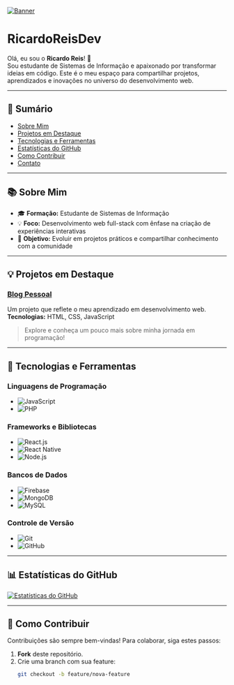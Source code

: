 <!-- Banner Opcional: Substitua o link abaixo por um banner personalizado se desejar -->
[![Banner](https://www.linkedin.com/in/ricardo-reis-0a7021292/overlay/background-image/)](https://github.com/RicardoReisDev)

# RicardoReisDev

Olá, eu sou o **Ricardo Reis**! 👋  
Sou estudante de Sistemas de Informação e apaixonado por transformar ideias em código. Este é o meu espaço para compartilhar projetos, aprendizados e inovações no universo do desenvolvimento web.

---

## 📑 Sumário

- [Sobre Mim](#-sobre-mim)
- [Projetos em Destaque](#-projetos-em-destaque)
- [Tecnologias e Ferramentas](#-tecnologias-e-ferramentas)
- [Estatísticas do GitHub](#-estatísticas-do-github)
- [Como Contribuir](#-como-contribuir)
- [Contato](#-contato)

---

## 📚 Sobre Mim

- 🎓 **Formação:** Estudante de Sistemas de Informação  
- 💡 **Foco:** Desenvolvimento web full-stack com ênfase na criação de experiências interativas  
- 🚀 **Objetivo:** Evoluir em projetos práticos e compartilhar conhecimento com a comunidade

---

## 💡 Projetos em Destaque

### [Blog Pessoal](https://oreisdev.com.br/)
Um projeto que reflete o meu aprendizado em desenvolvimento web.  
**Tecnologias:** HTML, CSS, JavaScript

> Explore e conheça um pouco mais sobre minha jornada em programação!

---

## 🔧 Tecnologias e Ferramentas

### Linguagens de Programação
- ![JavaScript](https://img.shields.io/badge/-JavaScript-F7DF1E?logo=javascript&logoColor=white)
- ![PHP](https://img.shields.io/badge/-PHP-777BB4?logo=php&logoColor=white)

### Frameworks e Bibliotecas
- ![React.js](https://img.shields.io/badge/-React.js-61DAFB?logo=react&logoColor=white)
- ![React Native](https://img.shields.io/badge/-React_Native-61DAFB?logo=react&logoColor=white)
- ![Node.js](https://img.shields.io/badge/-Node.js-339933?logo=node.js&logoColor=white)

### Bancos de Dados
- ![Firebase](https://img.shields.io/badge/-Firebase-FFCA28?logo=firebase&logoColor=white)
- ![MongoDB](https://img.shields.io/badge/-MongoDB-47A248?logo=mongodb&logoColor=white)
- ![MySQL](https://img.shields.io/badge/-MySQL-4479A1?logo=mysql&logoColor=white)

### Controle de Versão
- ![Git](https://img.shields.io/badge/-Git-F05032?logo=git&logoColor=white)
- ![GitHub](https://img.shields.io/badge/-GitHub-181717?logo=github&logoColor=white)

---

## 📊 Estatísticas do GitHub

[![Estatísticas do GitHub](https://github-readme-stats.vercel.app/api?username=RicardoReisDev&show_icons=true&theme=dark)](https://github.com/anuraghazra/github-readme-stats)

---

## 🤝 Como Contribuir

Contribuições são sempre bem-vindas! Para colaborar, siga estes passos:

1. **Fork** deste repositório.
2. Crie uma branch com sua feature:  
   ```bash
   git checkout -b feature/nova-feature
